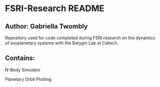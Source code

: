 # FSRI-Research README
## Author: Gabriella Twombly
Repository used for code completed during FSRI research on the dynamics of exoplanetary systems with the Batygin Lab at Caltech.

## Contains:
N-Body Simulator

Planetary Orbit Plotting
